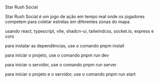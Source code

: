 Star Rush Social

Star Rush Social é um jogo de ação em tempo real onde os jogadores competem para coletar estrelas em diferentes zonas do mapa.

usando react, typescript, vite, shadcn-ui, tailwindcss, socket.io, express e cors

para instalar as dependências, use o comando pnpm install

para iniciar o projeto, use o comando pnpm run dev

para iniciar o servidor, use o comando pnpm run server

para iniciar o projeto e o servidor, use o comando pnpm run start
